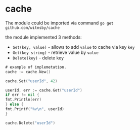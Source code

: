 # cache

The module could be imported via command ``go get github.com/witnsby/cache``

the module implemented 3 methods:
- `Set(key, value)` - allows to add `value` to cache via key `key`
- `Get(key string)` - retrieve value by `value`
- `Delete(key)` - delete key 

```go
# example of implemetation.
cache := cache.New()

cache.Set("userId", 42)

userId, err := cache.Get("userId")
if err != nil {
fmt.Println(err)
} else {
fmt.Printf("%v\n", userId)
}

cache.Delete("userId")
```
